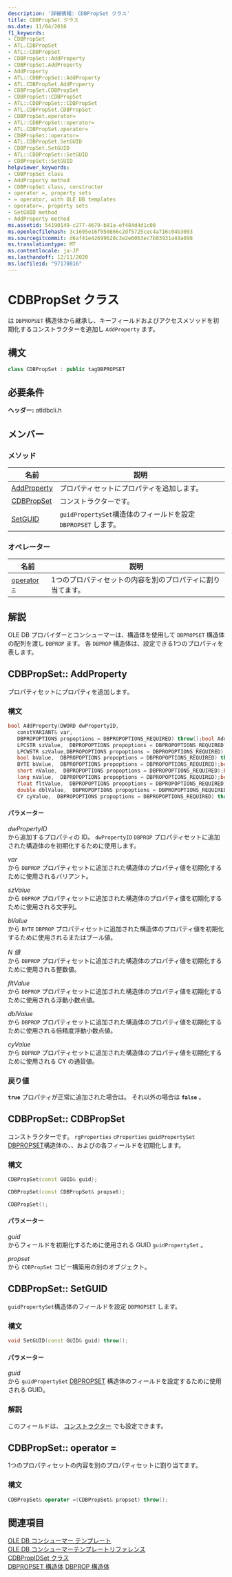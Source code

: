 ```yaml
---
description: '詳細情報: CDBPropSet クラス'
title: CDBPropSet クラス
ms.date: 11/04/2016
f1_keywords:
- CDBPropSet
- ATL.CDBPropSet
- ATL::CDBPropSet
- CDBPropSet::AddProperty
- CDBPropSet.AddProperty
- AddProperty
- ATL::CDBPropSet::AddProperty
- ATL.CDBPropSet.AddProperty
- CDBPropSet.CDBPropSet
- CDBPropSet::CDBPropSet
- ATL::CDBPropSet::CDBPropSet
- ATL.CDBPropSet.CDBPropSet
- CDBPropSet.operator=
- ATL::CDBPropSet::operator=
- ATL.CDBPropSet.operator=
- CDBPropSet::operator=
- ATL.CDBPropSet.SetGUID
- CDBPropSet.SetGUID
- ATL::CDBPropSet::SetGUID
- CDBPropSet::SetGUID
helpviewer_keywords:
- CDBPropSet class
- AddProperty method
- CDBPropSet class, constructor
- operator =, property sets
- = operator, with OLE DB templates
- operator=, property sets
- SetGUID method
- AddProperty method
ms.assetid: 54190149-c277-4679-b81a-ef484d4d1c00
ms.openlocfilehash: 3c1695e16f050866c2df5725cec4a716c04b3093
ms.sourcegitcommit: d6af41e42699628c3e2e6063ec7b03931a49a098
ms.translationtype: MT
ms.contentlocale: ja-JP
ms.lasthandoff: 12/11/2020
ms.locfileid: "97170816"
---
```

# <a name="cdbpropset-class"></a>CDBPropSet クラス

は `DBPROPSET` 構造体から継承し、キーフィールドおよびアクセスメソッドを初期化するコンストラクターを追加し `AddProperty` ます。

## <a name="syntax"></a>構文

```cpp
class CDBPropSet : public tagDBPROPSET
```

## <a name="requirements"></a>必要条件

**ヘッダー:** atldbcli.h

## <a name="members"></a>メンバー

### <a name="methods"></a>メソッド

| 名前 | 説明 |
|-|-|
|[AddProperty](#addproperty)|プロパティセットにプロパティを追加します。|
|[CDBPropSet](#cdbpropset)|コンストラクターです。|
|[SetGUID](#setguid)|`guidPropertySet`構造体のフィールドを設定 `DBPROPSET` します。|

### <a name="operators"></a>オペレーター

| 名前 | 説明 |
|-|-|
|[operator =](#op_equal)|1つのプロパティセットの内容を別のプロパティに割り当てます。|

## <a name="remarks"></a>解説

OLE DB プロバイダーとコンシューマーは、構造体を使用して `DBPROPSET` 構造体の配列を渡し `DBPROP` ます。 各 `DBPROP` 構造体は、設定できる1つのプロパティを表します。

## <a name="cdbpropsetaddproperty"></a><a name="addproperty"></a> CDBPropSet:: AddProperty

プロパティセットにプロパティを追加します。

### <a name="syntax"></a>構文

```cpp
bool AddProperty(DWORD dwPropertyID,
   constVARIANT& var,
   DBPROPOPTIONS propoptions = DBPROPOPTIONS_REQUIRED) throw();bool AddProperty(DWORD dwPropertyID,
   LPCSTR szValue,  DBPROPOPTIONS propoptions = DBPROPOPTIONS_REQUIRED) throw();bool AddProperty(DWORD dwPropertyID,
   LPCWSTR szValue,DBPROPOPTIONS propoptions = DBPROPOPTIONS_REQUIRED) throw();bool AddProperty(DWORD dwPropertyID,
   bool bValue,  DBPROPOPTIONS propoptions = DBPROPOPTIONS_REQUIRED) throw();bool AddProperty(DWORD dwPropertyID,
   BYTE bValue,  DBPROPOPTIONS propoptions = DBPROPOPTIONS_REQUIRED);bool AddProperty(DWORD dwPropertyID,
   short nValue,  DBPROPOPTIONS propoptions = DBPROPOPTIONS_REQUIRED);bool AddProperty(DWORD dwPropertyID,
   long nValue,  DBPROPOPTIONS propoptions = DBPROPOPTIONS_REQUIRED);bool AddProperty(DWORD dwPropertyID,
   float fltValue,  DBPROPOPTIONS propoptions = DBPROPOPTIONS_REQUIRED);bool AddProperty(DWORD dwPropertyID,
   double dblValue,  DBPROPOPTIONS propoptions = DBPROPOPTIONS_REQUIRED) throw();bool AddProperty(DWORD dwPropertyID,
   CY cyValue,  DBPROPOPTIONS propoptions = DBPROPOPTIONS_REQUIRED) throw();
```

#### <a name="parameters"></a>パラメーター

*dwPropertyID*<br/>
から追加するプロパティの ID。 `dwPropertyID` `DBPROP` プロパティセットに追加された構造体のを初期化するために使用します。

*var*<br/>
から `DBPROP` プロパティセットに追加された構造体のプロパティ値を初期化するために使用されるバリアント。

*szValue*<br/>
から `DBPROP` プロパティセットに追加された構造体のプロパティ値を初期化するために使用される文字列。

*bValue*<br/>
から `BYTE` `DBPROP` プロパティセットに追加された構造体のプロパティ値を初期化するために使用されるまたはブール値。

*N 値*<br/>
から `DBPROP` プロパティセットに追加された構造体のプロパティ値を初期化するために使用される整数値。

*fltValue*<br/>
から `DBPROP` プロパティセットに追加された構造体のプロパティ値を初期化するために使用される浮動小数点値。

*dblValue*<br/>
から `DBPROP` プロパティセットに追加された構造体のプロパティ値を初期化するために使用される倍精度浮動小数点値。

*cyValue*<br/>
から `DBPROP` プロパティセットに追加された構造体のプロパティ値を初期化するために使用される CY の通貨値。

### <a name="return-value"></a>戻り値

**`true`** プロパティが正常に追加された場合は。 それ以外の場合は **`false`** 。

## <a name="cdbpropsetcdbpropset"></a><a name="cdbpropset"></a> CDBPropSet:: CDBPropSet

コンストラクターです。 `rgProperties` `cProperties` `guidPropertySet` [DBPROPSET](/previous-versions/windows/desktop/ms714367(v=vs.85))構造体の、、およびの各フィールドを初期化します。

### <a name="syntax"></a>構文

```cpp
CDBPropSet(const GUID& guid);

CDBPropSet(const CDBPropSet& propset);

CDBPropSet();
```

#### <a name="parameters"></a>パラメーター

*guid*<br/>
からフィールドを初期化するために使用される GUID `guidPropertySet` 。

*propset*<br/>
から `CDBPropSet` コピー構築用の別のオブジェクト。

## <a name="cdbpropsetsetguid"></a><a name="setguid"></a> CDBPropSet:: SetGUID

`guidPropertySet`構造体のフィールドを設定 `DBPROPSET` します。

### <a name="syntax"></a>構文

```cpp
void SetGUID(const GUID& guid) throw();
```

#### <a name="parameters"></a>パラメーター

*guid*<br/>
から `guidPropertySet` [DBPROPSET](/previous-versions/windows/desktop/ms714367(v=vs.85)) 構造体のフィールドを設定するために使用される GUID。

### <a name="remarks"></a>解説

このフィールドは、 [コンストラクター](#cdbpropset) でも設定できます。

## <a name="cdbpropsetoperator-"></a><a name="op_equal"></a> CDBPropSet:: operator =

1つのプロパティセットの内容を別のプロパティセットに割り当てます。

### <a name="syntax"></a>構文

```cpp
CDBPropSet& operator =(CDBPropSet& propset) throw();
```

## <a name="see-also"></a>関連項目

[OLE DB コンシューマー テンプレート](../../data/oledb/ole-db-consumer-templates-cpp.md)<br/>
[OLE DB コンシューマーテンプレートリファレンス](../../data/oledb/ole-db-consumer-templates-reference.md)<br/>
[CDBPropIDSet クラス](../../data/oledb/cdbpropidset-class.md)<br/>
[DBPROPSET 構造体](/previous-versions/windows/desktop/ms714367(v=vs.85)) 
[DBPROP 構造体](/previous-versions/windows/desktop/ms717970(v=vs.85))
